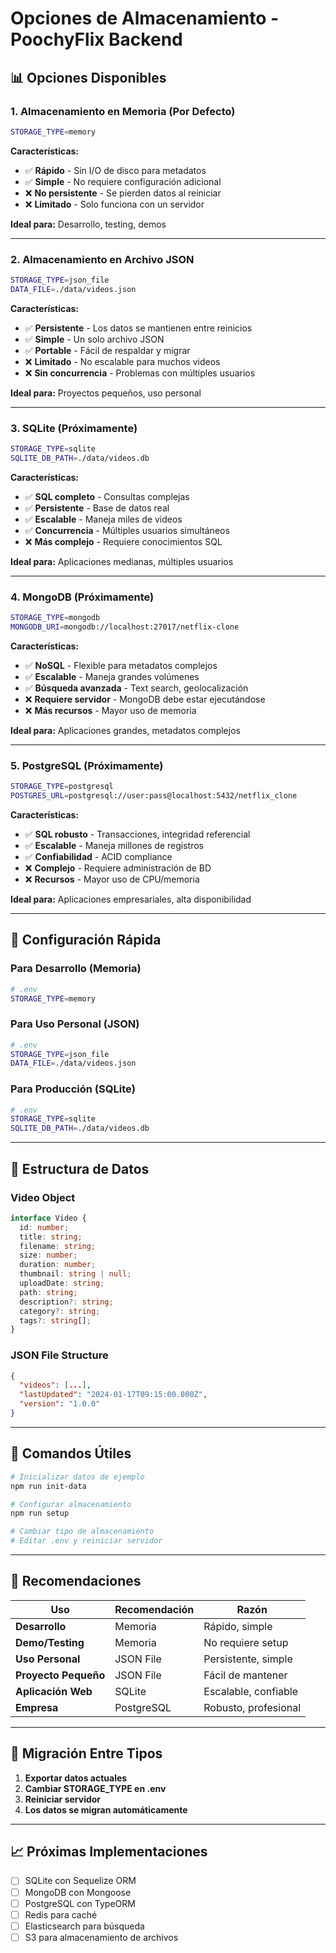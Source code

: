 # Opciones de Almacenamiento - PoochyFlix Backend

## 📊 **Opciones Disponibles**

### 1. **Almacenamiento en Memoria (Por Defecto)**
```bash
STORAGE_TYPE=memory
```

**Características:**
- ✅ **Rápido** - Sin I/O de disco para metadatos
- ✅ **Simple** - No requiere configuración adicional
- ❌ **No persistente** - Se pierden datos al reiniciar
- ❌ **Limitado** - Solo funciona con un servidor

**Ideal para:** Desarrollo, testing, demos

---

### 2. **Almacenamiento en Archivo JSON**
```bash
STORAGE_TYPE=json_file
DATA_FILE=./data/videos.json
```

**Características:**
- ✅ **Persistente** - Los datos se mantienen entre reinicios
- ✅ **Simple** - Un solo archivo JSON
- ✅ **Portable** - Fácil de respaldar y migrar
- ❌ **Limitado** - No escalable para muchos videos
- ❌ **Sin concurrencia** - Problemas con múltiples usuarios

**Ideal para:** Proyectos pequeños, uso personal

---

### 3. **SQLite (Próximamente)**
```bash
STORAGE_TYPE=sqlite
SQLITE_DB_PATH=./data/videos.db
```

**Características:**
- ✅ **SQL completo** - Consultas complejas
- ✅ **Persistente** - Base de datos real
- ✅ **Escalable** - Maneja miles de videos
- ✅ **Concurrencia** - Múltiples usuarios simultáneos
- ❌ **Más complejo** - Requiere conocimientos SQL

**Ideal para:** Aplicaciones medianas, múltiples usuarios

---

### 4. **MongoDB (Próximamente)**
```bash
STORAGE_TYPE=mongodb
MONGODB_URI=mongodb://localhost:27017/netflix-clone
```

**Características:**
- ✅ **NoSQL** - Flexible para metadatos complejos
- ✅ **Escalable** - Maneja grandes volúmenes
- ✅ **Búsqueda avanzada** - Text search, geolocalización
- ❌ **Requiere servidor** - MongoDB debe estar ejecutándose
- ❌ **Más recursos** - Mayor uso de memoria

**Ideal para:** Aplicaciones grandes, metadatos complejos

---

### 5. **PostgreSQL (Próximamente)**
```bash
STORAGE_TYPE=postgresql
POSTGRES_URL=postgresql://user:pass@localhost:5432/netflix_clone
```

**Características:**
- ✅ **SQL robusto** - Transacciones, integridad referencial
- ✅ **Escalable** - Maneja millones de registros
- ✅ **Confiabilidad** - ACID compliance
- ❌ **Complejo** - Requiere administración de BD
- ❌ **Recursos** - Mayor uso de CPU/memoria

**Ideal para:** Aplicaciones empresariales, alta disponibilidad

---

## 🚀 **Configuración Rápida**

### Para Desarrollo (Memoria)
```bash
# .env
STORAGE_TYPE=memory
```

### Para Uso Personal (JSON)
```bash
# .env
STORAGE_TYPE=json_file
DATA_FILE=./data/videos.json
```

### Para Producción (SQLite)
```bash
# .env
STORAGE_TYPE=sqlite
SQLITE_DB_PATH=./data/videos.db
```

---

## 📁 **Estructura de Datos**

### Video Object
```typescript
interface Video {
  id: number;
  title: string;
  filename: string;
  size: number;
  duration: number;
  thumbnail: string | null;
  uploadDate: string;
  path: string;
  description?: string;
  category?: string;
  tags?: string[];
}
```

### JSON File Structure
```json
{
  "videos": [...],
  "lastUpdated": "2024-01-17T09:15:00.000Z",
  "version": "1.0.0"
}
```

---

## 🔧 **Comandos Útiles**

```bash
# Inicializar datos de ejemplo
npm run init-data

# Configurar almacenamiento
npm run setup

# Cambiar tipo de almacenamiento
# Editar .env y reiniciar servidor
```

---

## 🎯 **Recomendaciones**

| Uso | Recomendación | Razón |
|-----|---------------|-------|
| **Desarrollo** | Memoria | Rápido, simple |
| **Demo/Testing** | Memoria | No requiere setup |
| **Uso Personal** | JSON File | Persistente, simple |
| **Proyecto Pequeño** | JSON File | Fácil de mantener |
| **Aplicación Web** | SQLite | Escalable, confiable |
| **Empresa** | PostgreSQL | Robusto, profesional |

---

## 🔄 **Migración Entre Tipos**

1. **Exportar datos actuales**
2. **Cambiar STORAGE_TYPE en .env**
3. **Reiniciar servidor**
4. **Los datos se migran automáticamente**

---

## 📈 **Próximas Implementaciones**

- [ ] SQLite con Sequelize ORM
- [ ] MongoDB con Mongoose
- [ ] PostgreSQL con TypeORM
- [ ] Redis para caché
- [ ] Elasticsearch para búsqueda
- [ ] S3 para almacenamiento de archivos
